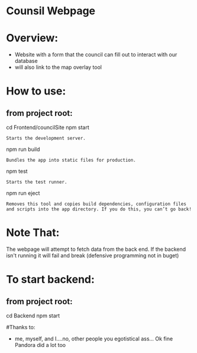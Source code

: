 Counsil Webpage
===============

# Overview:
* Website with a form that the council can fill out to interact with our database
* will also link to the map overlay tool

# How to use:

## from project root:
  cd Frontend/councilSite
  npm start

    Starts the development server.

  npm run build

    Bundles the app into static files for production.

  npm test

    Starts the test runner.

  npm run eject
  
    Removes this tool and copies build dependencies, configuration files
    and scripts into the app directory. If you do this, you can’t go back!

# Note That:

  The webpage will attempt to fetch data from the back end. 
  If the backend isn't running it will fail and break (defensive programming not in buget)

# To start backend:

## from project root:
  
  cd Backend
  npm start
  
#Thanks to:
* me, myself, and I....no, other people you egotistical ass... Ok fine Pandora did a lot too